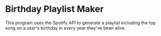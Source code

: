 # Birthday Playlist Maker
This program uses the Spotify API to generate a playlist including the top song on a user's birthday in every year they've been alive.